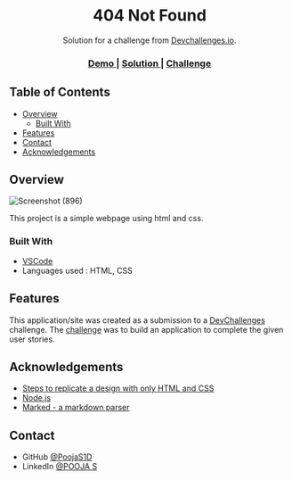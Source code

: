 <!-- Please update value in the {}  -->

<h1 align="center">404 Not Found</h1>

<div align="center">
   Solution for a challenge from  <a href="http://devchallenges.io" target="_blank">Devchallenges.io</a>.
</div>

<div align="center">
  <h3>
    <a href="https://poojas1d.github.io/404_Not_Found/">
      Demo
    </a>
    <span> | </span>
    <a href="https://github.com/PoojaS1D/404_Not_Found.git">
      Solution
    </a>
    <span> | </span>
    <a href="https://devchallenges.io/challenges/wBunSb7FPrIepJZAg0sY">
      Challenge
    </a>
  </h3>
</div>

<!-- TABLE OF CONTENTS -->

## Table of Contents

- [Overview](#overview)
  - [Built With](#built-with)
- [Features](#features)
- [Contact](#contact)
- [Acknowledgements](#acknowledgements)

<!-- OVERVIEW -->

## Overview

![Screenshot (896)](https://user-images.githubusercontent.com/67835114/160667491-8d9ceaf5-cd14-4dd9-9298-6e77d9a440c7.png)

This project is a simple webpage using html and css.

### Built With

- [VSCode](https://code.visualstudio.com/)
- Languages used : HTML, CSS

## Features

This application/site was created as a submission to a [DevChallenges](https://devchallenges.io/challenges) challenge. The [challenge](https://devchallenges.io/challenges/wBunSb7FPrIepJZAg0sY) was to build an application to complete the given user stories.


## Acknowledgements

<!-- This section should list any articles or add-ons/plugins that helps you to complete the project. This is optional but it will help you in the future. For exmpale -->

- [Steps to replicate a design with only HTML and CSS](https://devchallenges-blogs.web.app/how-to-replicate-design/)
- [Node.js](https://nodejs.org/)
- [Marked - a markdown parser](https://github.com/chjj/marked)

## Contact

- GitHub [@PoojaS1D](https://github.com/PoojaS1D)
- LinkedIn [@POOJA S](https://www.linkedin.com/in/pooja-s-a4b69b196/)
